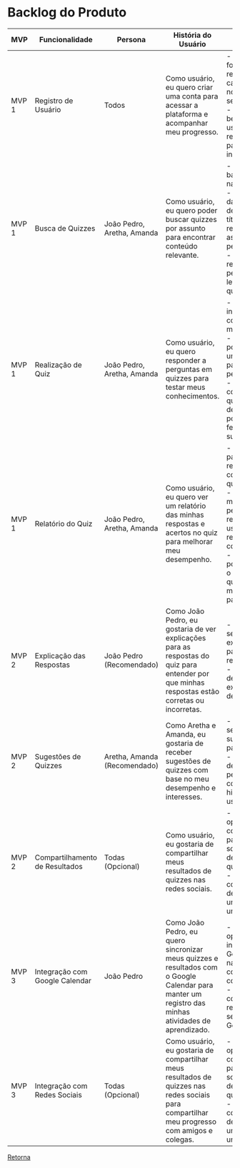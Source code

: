 # Backlog do Produto

| MVP | Funcionalidade | Persona | História do Usuário | Critérios de Aceitação |
| --- | -------------- | ------- | ------------------- | ----------------------- |
| MVP 1 | Registro de Usuário | Todos | Como usuário, eu quero criar uma conta para acessar a plataforma e acompanhar meu progresso. | - Deve haver um formulário de registro com campos para nome, e-mail e senha. <br> - Após o registro bem-sucedido, o usuário deve ser redirecionado para a página inicial logada. |
| MVP 1 | Busca de Quizzes | João Pedro, Aretha, Amanda | Como usuário, eu quero poder buscar quizzes por assunto para encontrar conteúdo relevante. | - Deve haver uma barra de pesquisa na página inicial. <br> - Os resultados da pesquisa devem incluir títulos de quizzes relacionados ao assunto pesquisado. <br> - Clicar em um resultado de pesquisa deve levar à página do quiz. |
| MVP 1 | Realização de Quiz | João Pedro, Aretha, Amanda | Como usuário, eu quero responder a perguntas em quizzes para testar meus conhecimentos. | - Deve haver uma interface de quiz com perguntas de múltipla escolha. <br> - O usuário deve poder selecionar uma resposta para cada pergunta. <br> - Após a conclusão do quiz, o usuário deve receber uma pontuação e feedback sobre suas respostas. |
| MVP 1 | Relatório do Quiz | João Pedro, Aretha, Amanda | Como usuário, eu quero ver um relatório das minhas respostas e acertos no quiz para melhorar meu desempenho. | - Deve haver uma página de relatório após a conclusão do quiz. <br> - O relatório deve mostrar as perguntas, as respostas do usuário e as respostas corretas. <br> - Deve ser possível acessar o relatório a qualquer momento na página do quiz. |
| MVP 2 | Explicação das Respostas | João Pedro (Recomendado) | Como João Pedro, eu gostaria de ver explicações para as respostas do quiz para entender por que minhas respostas estão corretas ou incorretas. | - Deve haver uma seção de explicações na página de relatório do quiz. <br> - Cada pergunta deve ter uma explicação detalhada. |
| MVP 2 | Sugestões de Quizzes | Aretha, Amanda (Recomendado) | Como Aretha e Amanda, eu gostaria de receber sugestões de quizzes com base no meu desempenho e interesses. | - Deve haver uma seção de sugestões na página inicial. <br> - As sugestões devem ser personalizadas com base no histórico do usuário. |
| MVP 2 | Compartilhamento de Resultados | Todas (Opcional) | Como usuário, eu gostaria de compartilhar meus resultados de quizzes nas redes sociais. | - Deve haver opções de compartilhamento para redes sociais na página de relatório do quiz. <br> - Os resultados compartilhados devem incluir uma imagem e uma descrição. |
| MVP 3 | Integração com Google Calendar | João Pedro | Como João Pedro, eu quero sincronizar meus quizzes e resultados com o Google Calendar para manter um registro das minhas atividades de aprendizado. | - Deve haver uma opção de integração com o Google Calendar nas configurações da conta. <br> - Os quizzes completados e os resultados devem ser refletidos no Google Calendar. |
| MVP 3 | Integração com Redes Sociais | Todas (Opcional) | Como usuário, eu gostaria de compartilhar meus resultados de quizzes nas redes sociais para compartilhar meu progresso com amigos e colegas. | - Deve haver opções de compartilhamento para redes sociais na página de relatório do quiz. <br> - Os resultados compartilhados devem incluir uma imagem e uma descrição. |


[Retorna](../README.md)
